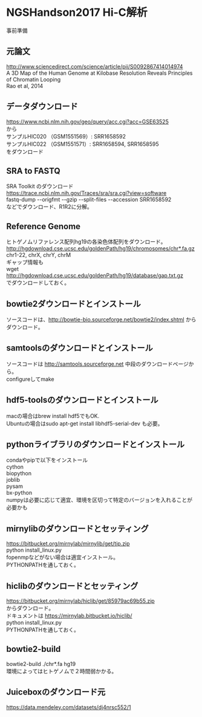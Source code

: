 # NGSHandson2017 Hi-C解析
事前準備  


## 元論文
http://www.sciencedirect.com/science/article/pii/S0092867414014974  
A 3D Map of the Human Genome at Kilobase Resolution Reveals Principles of Chromatin Looping  
Rao et al, 2014  


## データダウンロード
https://www.ncbi.nlm.nih.gov/geo/query/acc.cgi?acc=GSE63525  
から  
サンプルHIC020 （GSM1551569）: SRR1658592  
サンプルHIC022 （GSM1551571）: SRR1658594, SRR1658595  
をダウンロード  


## SRA to FASTQ
SRA Toolkit のダウンロード  
https://trace.ncbi.nlm.nih.gov/Traces/sra/sra.cgi?view=software  
fastq-dump --origfmt --gzip --split-files --accession SRR1658592  
などでダウンロード、R1R2に分解。  


## Reference Genome
ヒトゲノムリファレンス配列hg19の各染色体配列をダウンロード。  
http://hgdownload.cse.ucsc.edu/goldenPath/hg19/chromosomes/chr*.fa.gz  
chr1-22, chrX, chrY, chrM  
ギャップ情報も  
wget http://hgdownload.cse.ucsc.edu/goldenPath/hg19/database/gap.txt.gz  
でダウンロードしておく。  


## bowtie2ダウンロードとインストール
ソースコードは、http://bowtie-bio.sourceforge.net/bowtie2/index.shtml からダウンロード。  


## samtoolsのダウンロードとインストール
ソースコードは http://samtools.sourceforge.net 中段のダウンロードページから。  
configureしてmake  


## hdf5-toolsのダウンロードとインストール
macの場合はbrew install hdf5でもOK.  
Ubuntuの場合はsudo apt-get install libhdf5-serial-dev も必要。  


## pythonライブラリのダウンロードとインストール
condaやpipで以下をインストール  
cython  
biopython  
joblib  
pysam  
bx-python  
numpyは必要に応じて適宜、環境を区切って特定のバージョンを入れることが必要かも  


## mirnylibのダウンロードとセッティング
https://bitbucket.org/mirnylab/mirnylib/get/tip.zip  
python install_linux.py  
fopenmpなどがない場合は適宜インストール。  
PYTHONPATHを通しておく。  


## hiclibのダウンロードとセッティング
https://bitbucket.org/mirnylab/hiclib/get/85979ac69b55.zip  
からダウンロード。  
ドキュメントは https://mirnylab.bitbucket.io/hiclib/  
python install_linux.py  
PYTHONPATHを通しておく。  


## bowtie2-build
bowtie2-build ./chr*.fa hg19  
環境によってはヒトゲノムで２時間弱かかる。  


## Juiceboxのダウンロード元
https://data.mendeley.com/datasets/dj4nrsc552/1 
